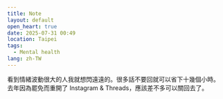 ```yaml
---
title: Note
layout: default
open_heart: true
date: 2025-07-31 00:49
location: Taipei
tags: 
  - Mental health
lang: zh-TW
---
```


看到情緒波動很大的人我就想閃遠遠的。很多話不要回就可以省下十幾個小時。
去年因為罷免而重開了 Instagram & Threads，應該差不多可以關回去了。
